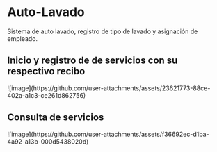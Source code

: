 # Auto-Lavado
Sistema de auto lavado, registro de tipo de lavado y asignación de empleado.
<h2>Inicio y registro de de servicios con su respectivo recibo</h2>
![image](https://github.com/user-attachments/assets/23621773-88ce-402a-a1c3-ce261d862756)
<h2>Consulta de servicios</h2>
![image](https://github.com/user-attachments/assets/f36692ec-d1ba-4a92-a13b-000d5438020d)

